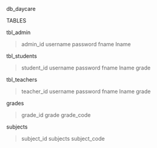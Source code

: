 db_daycare

TABLES

tbl_admin
>admin_id
>username
>password
>fname
>lname

tbl_students
>student_id
>username
>password
>fname
>lname
>grade

tbl_teachers
>teacher_id
>username
>password
>fname
>lname
>grade

grades
>grade_id
>grade
>grade_code

subjects
>subject_id
>subjects
>subject_code
